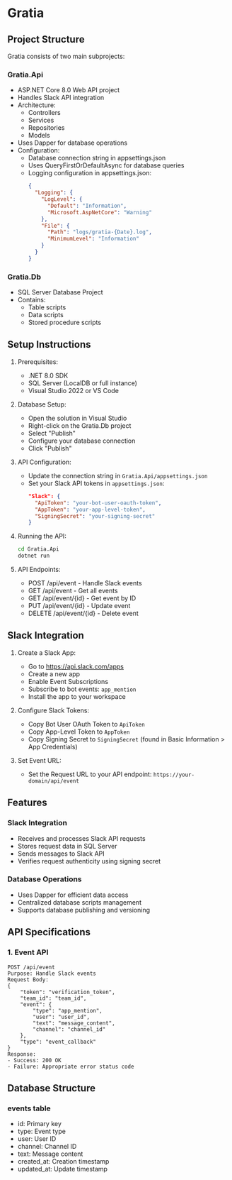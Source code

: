 # Gratia

## Project Structure

Gratia consists of two main subprojects:

### Gratia.Api
- ASP.NET Core 8.0 Web API project
- Handles Slack API integration
- Architecture:
  - Controllers
  - Services
  - Repositories
  - Models
- Uses Dapper for database operations
- Configuration:
  - Database connection string in appsettings.json
  - Uses QueryFirstOrDefaultAsync for database queries
  - Logging configuration in appsettings.json:
    ```json
    {
      "Logging": {
        "LogLevel": {
          "Default": "Information",
          "Microsoft.AspNetCore": "Warning"
        },
        "File": {
          "Path": "logs/gratia-{Date}.log",
          "MinimumLevel": "Information"
        }
      }
    }
    ```

### Gratia.Db
- SQL Server Database Project
- Contains:
  - Table scripts
  - Data scripts
  - Stored procedure scripts

## Setup Instructions

1. Prerequisites:
   - .NET 8.0 SDK
   - SQL Server (LocalDB or full instance)
   - Visual Studio 2022 or VS Code

2. Database Setup:
   - Open the solution in Visual Studio
   - Right-click on the Gratia.Db project
   - Select "Publish"
   - Configure your database connection
   - Click "Publish"

3. API Configuration:
   - Update the connection string in `Gratia.Api/appsettings.json`
   - Set your Slack API tokens in `appsettings.json`:
     ```json
     "Slack": {
       "ApiToken": "your-bot-user-oauth-token",
       "AppToken": "your-app-level-token",
       "SigningSecret": "your-signing-secret"
     }
     ```

4. Running the API:
   ```bash
   cd Gratia.Api
   dotnet run
   ```

5. API Endpoints:
   - POST /api/event - Handle Slack events
   - GET /api/event - Get all events
   - GET /api/event/{id} - Get event by ID
   - PUT /api/event/{id} - Update event
   - DELETE /api/event/{id} - Delete event

## Slack Integration

1. Create a Slack App:
   - Go to https://api.slack.com/apps
   - Create a new app
   - Enable Event Subscriptions
   - Subscribe to bot events: `app_mention`
   - Install the app to your workspace

2. Configure Slack Tokens:
   - Copy Bot User OAuth Token to `ApiToken`
   - Copy App-Level Token to `AppToken`
   - Copy Signing Secret to `SigningSecret` (found in Basic Information > App Credentials)

3. Set Event URL:
   - Set the Request URL to your API endpoint: `https://your-domain/api/event`

## Features

### Slack Integration
- Receives and processes Slack API requests
- Stores request data in SQL Server
- Sends messages to Slack API
- Verifies request authenticity using signing secret

### Database Operations
- Uses Dapper for efficient data access
- Centralized database scripts management
- Supports database publishing and versioning

## API Specifications

### 1. Event API
```
POST /api/event
Purpose: Handle Slack events
Request Body:
{
    "token": "verification_token",
    "team_id": "team_id",
    "event": {
        "type": "app_mention",
        "user": "user_id",
        "text": "message_content",
        "channel": "channel_id"
    },
    "type": "event_callback"
}
Response:
- Success: 200 OK
- Failure: Appropriate error status code
```

## Database Structure

### events table
- id: Primary key
- type: Event type
- user: User ID
- channel: Channel ID
- text: Message content
- created_at: Creation timestamp
- updated_at: Update timestamp
